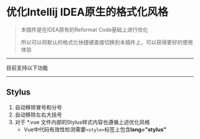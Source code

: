 # 优化Intellij IDEA原生的格式化风格

> 本插件是在IDEA原有的Reformat Code基础上进行优化
>
> 所以可以将默认的格式化快捷键直接切换到本插件上，可以获得更好的使用体验



---

目前支持以下功能

---

## Stylus

1. 自动移除冒号和分号
2. 自动移除左右大括号
3. 对于 *.vue 文件内部的Stylus样式内容也遵循上述优化风格
   * Vue中代码有效性检测需要<code>&lt;style&gt;</code>标签上包含<b>lang="stylus"</b>